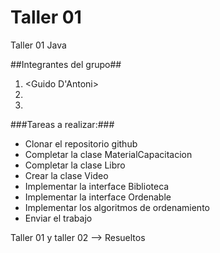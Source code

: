 # Taller 01
Taller 01 Java

##Integrantes del grupo##
1. <Guido D'Antoni>
2. <Ever Godoy>
3. 

###Tareas a realizar:###
*	Clonar el repositorio github
*	Completar la clase MaterialCapacitacion
*	Completar la clase Libro
*	Crear la clase Video
*	Implementar la interface Biblioteca
*	Implementar la interface Ordenable
*	Implementar los algoritmos de ordenamiento
*	Enviar el trabajo

Taller 01 y taller 02 --> Resueltos
